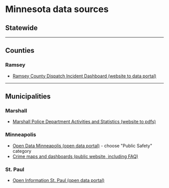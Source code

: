 # Minnesota data sources  
## Statewide  

***

## Counties  

### Ramsey  

- [Ramsey County Dispatch Incident Dashboard (website to data portal)](https://opendata.ramseycounty.us/stories/s/Dispatch-Incident-Dashboard/dts9-793t/)  

***

## Municipalities  

### Marshall  

- [Marshall Police Department Activities and Statistics (website to pdfs)](https://ci.marshall.mn.us/community_services/public_safety/police_department/activities___statistics.php#outer-49)  

### Minneapolis  

- [Open Data Minneapolis (open data portal)](https://opendata.minneapolismn.gov/) - choose "Public Safety" category  
- [Crime maps and dashboards (public website, including FAQ)](https://www.minneapolismn.gov/resident-services/public-safety/police-public-safety/crime-maps-dashboards/)  

### St. Paul  

- [Open Information St. Paul (open data portal)](https://information.stpaul.gov/)  
